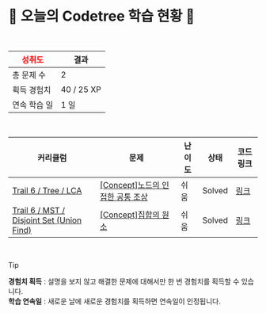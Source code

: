 # 🌲 오늘의 Codetree 학습 현황 🌲

<br />

| <span style="color:red;display:block;text-align:center;"> **성취도**</span> | 결과 |
|---|---|
| 총 문제 수 | 2 |
| 획득 경험치 | 40 / 25 XP |
| 연속 학습 일 | 1 일 |

<br />

|커리큘럼|문제|난이도|상태|코드 링크|
|---|---|---|---|---|
|[Trail 6 / Tree / LCA](https://www.codetree.ai/trail-info/intermediate-high/)|[[Concept]노드의 인접한 공통 조상](https://www.codetree.ai/trails/complete/curated-cards/intro-adjacent-common-ancestor-nodes/)|쉬움|Solved|[링크](https://github.com/Juungmini0601/code-tree-java/blob/main/250411/%EB%85%B8%EB%93%9C%EC%9D%98%20%EC%9D%B8%EC%A0%91%ED%95%9C%20%EA%B3%B5%ED%86%B5%20%EC%A1%B0%EC%83%81/adjacent-common-ancestor-nodes.java)|
|[Trail 6 / MST / Disjoint Set (Union Find)](https://www.codetree.ai/trail-info/intermediate-high/)|[[Concept]집합의 원소](https://www.codetree.ai/trails/complete/curated-cards/intro-elements-of-a-set/)|쉬움|Solved|[링크](https://github.com/Juungmini0601/code-tree-java/blob/main/250411/%EC%A7%91%ED%95%A9%EC%9D%98%20%EC%9B%90%EC%86%8C/elements-of-a-set.java)|


<br />

> [!TIP]
> **경험치 획득** : 설명을 보지 않고 해결한 문제에 대해서만 한 번 경험치를 획득할 수 있습니다.  
> **학습 연속일** : 새로운 날에 새로운 경험치를 획득하면 연속일이 인정됩니다.

